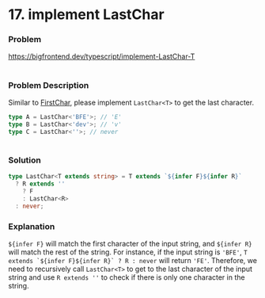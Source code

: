 # 17. implement LastChar<T>

### Problem

https://bigfrontend.dev/typescript/implement-LastChar-T

#

### Problem Description

Similar to [FirstChar<T>](https://bigfrontend.dev/typescript/FirstChar), please implement `LastChar<T>` to get the last character.

```ts
type A = LastChar<'BFE'>; // 'E'
type B = LastChar<'dev'>; // 'v'
type C = LastChar<''>; // never
```

#

### Solution

```ts
type LastChar<T extends string> = T extends `${infer F}${infer R}`
  ? R extends ''
    ? F
    : LastChar<R>
  : never;
```

### Explanation

`${infer F}` will match the first character of the input string, and `${infer R}` will match the rest of the string. For instance, if the input string is `'BFE'`, `` T extends `${infer F}${infer R}` ? R : never `` will return `'FE'`. Therefore, we need to recursively call `LastChar<T>` to get to the last character of the input string and use `R extends ''` to check if there is only one character in the string.
